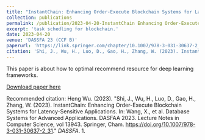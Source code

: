 ```yaml
---
title: "InstantChain: Enhancing Order-Execute Blockchain Systems for Latency-Sensitive Applications"
collection: publications
permalink: /publication/2023-04-20-InstantChain Enhancing Order-Execute Blockchain Systems for Latency-Sensitive Applications-5
excerpt: 'task schedling for blockchain.'
date: 2023-04-20
venue: 'DASSFA 23 (CCF B)'
paperurl: 'https://link.springer.com/chapter/10.1007/978-3-031-30637-2_31'
citation: 'Shi, J., Wu, H., Luo, D., Gao, H., Zhang, W. (2023). InstantChain: Enhancing Order-Execute Blockchain Systems for Latency-Sensitive Applications. In: Wang, X., et al. Database Systems for Advanced Applications. DASFAA 2023. Lecture Notes in Computer Science, vol 13943. Springer, Cham. https://doi.org/10.1007/978-3-031-30637-2_31'
---
```

This paper is about how to optimal recommend resource for deep learning frameworks.

[Download paper here](https://link.springer.com/chapter/10.1007/978-3-031-30637-2_31)

Recommended citation: Heng Wu. (2023). "Shi, J., Wu, H., Luo, D., Gao, H., Zhang, W. (2023). InstantChain: Enhancing Order-Execute Blockchain Systems for Latency-Sensitive Applications. In: Wang, X., et al. Database Systems for Advanced Applications. DASFAA 2023. Lecture Notes in Computer Science, vol 13943. Springer, Cham. https://doi.org/10.1007/978-3-031-30637-2_31." <i>DASSFA</i>. 1.
